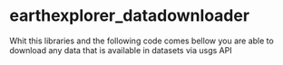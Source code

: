 # earthexplorer_datadownloader
Whit this libraries and the following code comes bellow you are able to download any data that is available in datasets via usgs API
